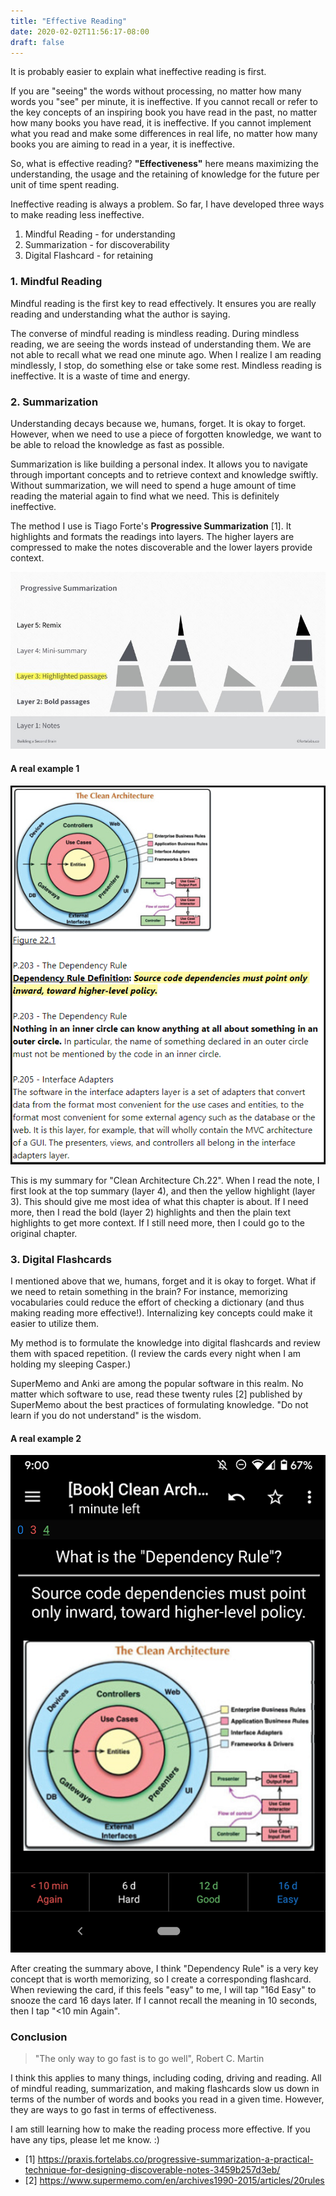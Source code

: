 ```yaml
---
title: "Effective Reading"
date: 2020-02-02T11:56:17-08:00
draft: false
---
```

It is probably easier to explain what ineffective reading is first. 

If you are "seeing" the words without processing, no matter how many words you "see" per minute, it is ineffective. If you cannot recall or refer to the key concepts of an inspiring book you have read in the past, no matter how many books you have read, it is ineffective. If you cannot implement what you read and make some differences in real life, no matter how many books you are aiming to read in a year, it is ineffective.

So, what is effective reading? **"Effectiveness"** here means maximizing the understanding, the usage and the retaining of knowledge for the future per unit of time spent reading.

Ineffective reading is always a problem. So far, I have developed three ways to make reading less ineffective.

1. Mindful Reading - for understanding
2. Summarization - for discoverability
3. Digital Flashcard - for retaining

### 1. Mindful Reading

Mindful reading is the first key to read effectively. It ensures you are really reading and understanding what the author is saying.

The converse of mindful reading is mindless reading. During mindless reading, we are seeing the words instead of understanding them. We are not able to recall what we read one minute ago. When I realize I am reading mindlessly, I stop, do something else or take some rest. Mindless reading is ineffective. It is a waste of time and energy.

### 2. Summarization

Understanding decays because we, humans, forget. It is okay to forget. However, when we need to use a piece of forgotten knowledge, we want to be able to reload the knowledge as fast as possible. 

Summarization is like building a personal index. It allows you to navigate through important concepts and to retrieve context and knowledge swiftly. Without summarization, we will need to spend a huge amount of time reading the material again to find what we need. This is definitely ineffective.

The method I use is Tiago Forte's **Progressive Summarization** [1]. It highlights and formats the readings into layers. The higher layers are compressed to make the notes discoverable and the lower layers provide context.

![progressive-summarization](/posts/effective-reading/progressive-summarization.jpeg)

#### A real example 1

![progressive-summarization-example](/posts/effective-reading/progressive-summarization-example.png)

This is my summary for "Clean Architecture Ch.22". When I read the note, I first look at the top summary (layer 4), and then the yellow highlight (layer 3). This should give me most idea of what this chapter is about. If I need more, then I read the bold (layer 2) highlights and then the plain text highlights to get more context. If I still need more, then I could go to the original chapter.

### 3. Digital Flashcards

I mentioned above that we, humans, forget and it is okay to forget. What if we need to retain something in the brain? For instance, memorizing vocabularies could reduce the effort of checking a dictionary (and thus making reading more effective!). Internalizing key concepts could make it easier to utilize them.

My method is to formulate the knowledge into digital flashcards and review them with spaced repetition. (I review the cards every night when I am holding my sleeping Casper.)

SuperMemo and Anki are among the popular software in this realm. No matter which software to use, read these twenty rules [2] published by SuperMemo about the best practices of formulating knowledge. "Do not learn if you do not understand" is the wisdom.

#### A real example 2

![anki-example](/posts/effective-reading/anki-example.png)

After creating the summary above, I think "Dependency Rule" is a very key concept that is worth memorizing, so I create a corresponding flashcard. When reviewing the card, if this feels "easy" to me, I will tap "16d Easy" to snooze the card 16 days later. If I cannot recall the meaning in 10 seconds, then I tap "<10 min Again".

### Conclusion

> "The only way to go fast is to go well",  Robert C. Martin

I think this applies to many things, including coding, driving and reading. All of mindful reading, summarization, and making flashcards slow us down in terms of the number of words and books you read in a given time. However, they are ways to go fast in terms of effectiveness.

I am still learning how to make the reading process more effective. If you have any tips, please let me know. :)

- [1] https://praxis.fortelabs.co/progressive-summarization-a-practical-technique-for-designing-discoverable-notes-3459b257d3eb/
- [2] https://www.supermemo.com/en/archives1990-2015/articles/20rules
